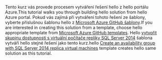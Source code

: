 <span data-ttu-id="0a05f-101">Tento kurz vás provede procesem vytváření řešení hello z hello portálu Azure.</span><span class="sxs-lookup"><span data-stu-id="0a05f-101">This tutorial walks you through building hello solution from hello Azure portal.</span></span> <span data-ttu-id="0a05f-102">Pokud vás zajímá při vytváření tohoto řešení ze šablony, vyberte příslušnou šablonu hello z [Microsoft Azure GitHub šablony](http://github.com/Azure/azure-quickstart-templates).</span><span class="sxs-lookup"><span data-stu-id="0a05f-102">If you are interested in creating this solution from a template, choose hello appropriate template from [Microsoft Azure GitHub templates](http://github.com/Azure/azure-quickstart-templates).</span></span> <span data-ttu-id="0a05f-103">Hello [vytvořit skupinu dostupnosti s virtuální počítače repliky SQL Server 2014](http://github.com/Azure/azure-quickstart-templates/tree/master/sqlvm-alwayson-cluster) šablona vytváří hello stejné řešení jako tento kurz.</span><span class="sxs-lookup"><span data-stu-id="0a05f-103">hello [Create an availability group with SQL Server 2014 replica virtual machines](http://github.com/Azure/azure-quickstart-templates/tree/master/sqlvm-alwayson-cluster) template creates hello same solution as this tutorial.</span></span> 

